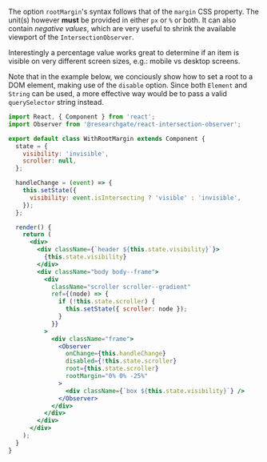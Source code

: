 The option `rootMargin`'s syntax follows that of the `margin` CSS property. The
unit(s) however **must** be provided in either `px` or `%` or both. It can also
contain _negative values_, which are very useful to shrink the available
viewport of the `IntersectionObserver`.

Interestingly a percentage value works great to determine if an item is visible
on very different screen sizes, e.g.: mobile vs desktop screens.

Note that in the example below, we conciously show how to set a root to a DOM
element, making use of the `disable` option. Since both `Element` and `String`
can be used, a more effective way would be to pass a valid `querySelector`
string instead.

```jsx
import React, { Component } from 'react';
import Observer from '@researchgate/react-intersection-observer';

export default class WithRootMargin extends Component {
  state = {
    visibility: 'invisible',
    scroller: null,
  };

  handleChange = (event) => {
    this.setState({
      visibility: event.isIntersecting ? 'visible' : 'invisible',
    });
  };

  render() {
    return (
      <div>
        <div className={`header ${this.state.visibility}`}>
          {this.state.visibility}
        </div>
        <div className="body body--frame">
          <div
            className="scroller scroller--gradient"
            ref={(node) => {
              if (!this.state.scroller) {
                this.setState({ scroller: node });
              }
            }}
          >
            <div className="frame">
              <Observer
                onChange={this.handleChange}
                disabled={!this.state.scroller}
                root={this.state.scroller}
                rootMargin="0% 0% -25%"
              >
                <div className={`box ${this.state.visibility}`} />
              </Observer>
            </div>
          </div>
        </div>
      </div>
    );
  }
}
```

